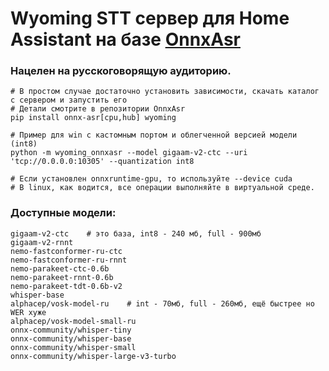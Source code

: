 # Wyoming STT сервер для Home Assistant на базе [OnnxAsr](https://github.com/istupakov/onnx-asr)
### Нацелен на русскоговорящую аудиторию.

```
# В простом случае достаточно установить зависимости, скачать каталог с сервером и запустить его
# Детали смотрите в репозитории OnnxAsr
pip install onnx-asr[cpu,hub] wyoming

# Пример для win с кастомным портом и облегченной версией модели (int8)
python -m wyoming_onnxasr --model gigaam-v2-ctc --uri 'tcp://0.0.0.0:10305' --quantization int8

# Если установлен onnxruntime-gpu, то используйте --device cuda
# В linux, как водится, все операции выполняйте в виртуальной среде.
```

### Доступные модели:
```
gigaam-v2-ctc    # это база, int8 - 240 мб, full - 900мб
gigaam-v2-rnnt
nemo-fastconformer-ru-ctc
nemo-fastconformer-ru-rnnt
nemo-parakeet-ctc-0.6b
nemo-parakeet-rnnt-0.6b
nemo-parakeet-tdt-0.6b-v2
whisper-base
alphacep/vosk-model-ru    # int - 70мб, full - 260мб, ещё быстрее но WER хуже
alphacep/vosk-model-small-ru
onnx-community/whisper-tiny
onnx-community/whisper-base
onnx-community/whisper-small
onnx-community/whisper-large-v3-turbo
```
